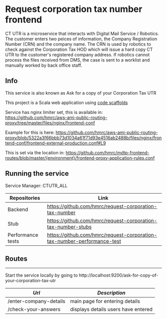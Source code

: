 # Request corporation tax number frontend

CT UTR is a microservice that interacts with Digital Mail Service / Robotics. The customer enters two peices of information, the Company Registration Number (CRN) and the company name. The CRN is used by robotics to check against the Corporation Tax HOD which will issue a hard copy CT UTR to the customer's registered company address. If robotics cannot process the files received from DMS, the case is sent to a worklist and manually worked by back office staff.

## Info

This service is also known as Ask for a copy of your Corporation Tax UTR

This project is a Scala web application using [code scaffolds](https://github.com/hmrc/hmrc-frontend-scaffold.g8)

Service has nginx limiter set, this is available in:
    https://github.com/hmrc/aws-ami-public-routing-proxy/tree/master/files/nginx/frontend-conf

Example for this is here: https://github.com/hmrc/aws-ami-public-routing-proxy/blob/5322a3f66bbb73d1034a61f71d93e4516ab2488b/files/nginx/frontend-conf/frontend-external-production.conf#L9

This is set via the location in: https://github.com/hmrc/mdtp-frontend-routes/blob/master/{environment}/frontend-proxy-application-rules.conf

## Running the service

Service Manager: CTUTR_ALL 

|Repositories|Link|
|------------|----|
|Backend|https://github.com/hmrc/request-corporation-tax-number|
|Stub|https://github.com/hmrc/request-corporation-tax-number-stubs|
|Performance tests|https://github.com/hmrc/request-corporation-tax-number-performance-test|

## Routes
-------
Start the service locally by going to http://localhost:9200/ask-for-copy-of-your-corporation-tax-utr

| *Url* | *Description* |
|-------|---------------|
| /enter-company-details | main page for entering details |
| /check-your-answers | displays details users have entered |